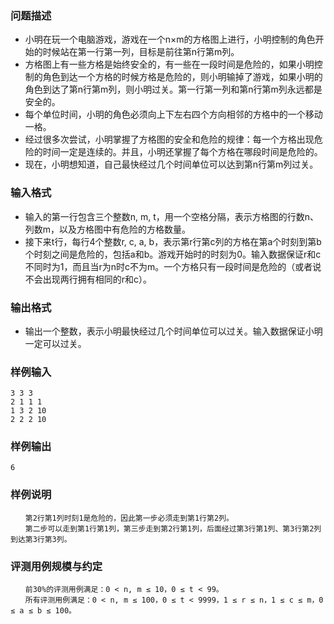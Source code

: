 ### 问题描述

* 小明在玩一个电脑游戏，游戏在一个n×m的方格图上进行，小明控制的角色开始的时候站在第一行第一列，目标是前往第n行第m列。
* 方格图上有一些方格是始终安全的，有一些在一段时间是危险的，如果小明控制的角色到达一个方格的时候方格是危险的，则小明输掉了游戏，如果小明的角色到达了第n行第m列，则小明过关。第一行第一列和第n行第m列永远都是安全的。
* 每个单位时间，小明的角色必须向上下左右四个方向相邻的方格中的一个移动一格。
* 经过很多次尝试，小明掌握了方格图的安全和危险的规律：每一个方格出现危险的时间一定是连续的。并且，小明还掌握了每个方格在哪段时间是危险的。
* 现在，小明想知道，自己最快经过几个时间单位可以达到第n行第m列过关。

### 输入格式

* 输入的第一行包含三个整数n, m, t，用一个空格分隔，表示方格图的行数n、列数m，以及方格图中有危险的方格数量。
* 接下来t行，每行4个整数r, c, a, b，表示第r行第c列的方格在第a个时刻到第b个时刻之间是危险的，包括a和b。游戏开始时的时刻为0。输入数据保证r和c不同时为1，而且当r为n时c不为m。一个方格只有一段时间是危险的（或者说不会出现两行拥有相同的r和c）。

### 输出格式

* 输出一个整数，表示小明最快经过几个时间单位可以过关。输入数据保证小明一定可以过关。

### 样例输入
```
3 3 3
2 1 1 1
1 3 2 10
2 2 2 10
```
### 样例输出
```
6
```
### 样例说明
```
　　第2行第1列时刻1是危险的，因此第一步必须走到第1行第2列。
　　第二步可以走到第1行第1列，第三步走到第2行第1列，后面经过第3行第1列、第3行第2列到达第3行第3列。
```
### 评测用例规模与约定
```
　　前30%的评测用例满足：0 < n, m ≤ 10，0 ≤ t < 99。
　　所有评测用例满足：0 < n, m ≤ 100，0 ≤ t < 9999，1 ≤ r ≤ n，1 ≤ c ≤ m，0 ≤ a ≤ b ≤ 100。
```


